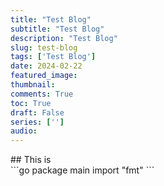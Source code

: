 ```yaml
---
title: "Test Blog"
subtitle: "Test Blog"
description: "Test Blog"
slug: test-blog
tags: ['Test Blog']
date: 2024-02-22
featured_image: 
thumbnail: 
comments: True
toc: True
draft: False
series: ['']
audio: 
---
```

<div class="row">

<div class="col-md-6">
## This is 
</div>

<div class="col-md-6">
```go
package main
import "fmt"
```
</div>

</div>
